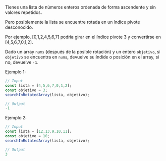 Tienes una lista de números enteros ordenada de forma ascendente y sin valores repetidos.

Pero posiblemente la lista se encuentre rotada en un índice pivote desconocido.

Por ejemplo, [0,1,2,4,5,6,7] podría girar en el índice pivote 3 y convertirse en [4,5,6,7,0,1,2].

Dado un array `nums` (después de la posible rotación) y un entero `objetivo`, si `objetivo` se encuentra en `nums`, devuelve su índide o posición en el array, si no, devuelve `-1`.

Ejemplo 1:

```js
// Input
const lista = [4,5,6,7,0,1,2];
const objetivo = 3;
searchInRotatedArray(lista, objetivo);

// Output
-1
```

Ejemplo 2:

```js
// Input
const lista = [12,13,9,10,11];
const objetivo = 10;
searchInRotatedArray(lista, objetivo);

// Output
3
```
